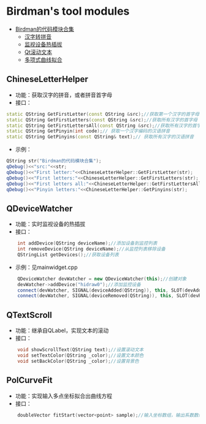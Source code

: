 # Birdman's tool modules
- [Birdman的代码模块合集](#birdmans-tool-modules)
    - [汉字转拼音](#chineseletterhelper)
    - [监视设备热插拔](#qdevicewatcher)
    - [Qt滚动文本](#qtextscroll)
    - [多项式曲线拟合](#polcurvefit)

## ChineseLetterHelper
* 功能：获取汉字的拼音，或者拼音首字母
* 接口：
```cpp
static QString GetFirstLetter(const QString &src);//获取第一个汉字的首字母
static QString GetFirstLetters(const QString &src);//获取所有汉字的首字母
static QString GetFirstLettersAll(const QString &src);//获取所有汉字的首字母，加强版，二级汉字也能获取
static QString GetPinyin(int code);// 获取一个汉字编码的汉语拼音
static QString GetPinyins(const QString& text);// 获取所有汉字的汉语拼音
```
* 示例：
```cpp
QString str("Birdman的代码模块合集");
qDebug()<<"src:"<<str;
qDebug()<<"First letter:"<<ChineseLetterHelper::GetFirstLetter(str);
qDebug()<<"First letters:"<<ChineseLetterHelper::GetFirstLetters(str);
qDebug()<<"First letters all:"<<ChineseLetterHelper::GetFirstLettersAll(str);
qDebug()<<"Pinyin letters:"<<ChineseLetterHelper::GetPinyins(str);
```

## QDeviceWatcher
* 功能：实时监视设备的热插拔
* 接口：
```cpp
    int addDevice(QString deviceName);//添加设备到监控列表
    int removeDevice(QString deviceName);//从监控列表移除设备
    QStringList getDevices();//获取设备列表
```
* 示例：见mainwidget.cpp
```cpp
    QDeviceWatcher devWatcher = new QDeviceWatcher(this);//创建对象
    devWatcher->addDevice("hidraw0");//添加监控设备
    connect(devWatcher, SIGNAL(deviceAdded(QString)), this, SLOT(devAdd(QString)));//接收设备添加的信号
    connect(devWatcher, SIGNAL(deviceRemoved(QString)), this, SLOT(devRemove(QString)));//接收设备移除的信号
```

## QTextScroll
* 功能：继承自QLabel，实现文本的滚动
* 接口：
```cpp
    void showScrollText(QString text);//设置滚动文本
    void setTextColor(QString _color);//设置文本颜色
    void setBackColor(QString _color);//设置背景色
```

## PolCurveFit
* 功能：实现输入多点坐标拟合出曲线方程
* 接口：
```cpp
    doubleVector fitStart(vector<point> sample);//输入坐标数组，输出系数数组
```
